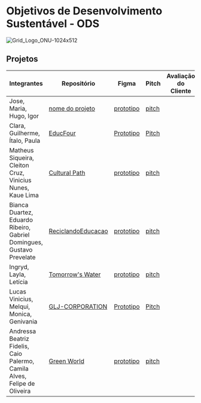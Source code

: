 # Objetivos de Desenvolvimento Sustentável - ODS
![Grid_Logo_ONU-1024x512](https://github.com/fernandoleonid/ODS2023/assets/42476943/a95a668a-5441-4c13-a07c-0872d627cab9)

## Projetos
| Integrantes | Repositório | Figma | Pitch |Avaliação do Cliente |
|---|---|---|---|---|
|Jose, Maria, Hugo, Igor | [nome do projeto](http://github.com) | [prototipo](http://figma.com.br) | [pitch](http://youtube.com)|
|Clara, Guilherme, Ítalo, Paula | [EducFour](https://github.com/believeItalo/Projeto_EducFour) | [Prototipo](https://www.figma.com/file/fs3OMtd84Y9Vs73ii53vpB/EducFour?type=design&t=R09lbk9w4ESpwyoL-0) | [Pitch](https://youtu.be/DE7cfPN3zc0)|
|Matheus Siqueira, Cleiton Cruz, Vinicius Nunes, Kaue Lima | [Cultural Path](https://github.com/MKCV-CO) | [prototipo](https://www.figma.com/file/5QrcmwM2QXbN42xMGfKBoz/Cultural-Path?type=design&node-id=0%3A1&t=cxNijrUUUrnQXlki-1) | [pitch](https://www.youtube.com/watch?v=jt4HQs3xQeY)|
|Bianca Duartez, Eduardo Ribeiro, Gabriel Domingues, Gustavo Prevelate | [ReciclandoEducacao](https://github.com/Rib3r0/Reciclando) | [prototipo](https://www.figma.com/file/8UnrysItM9fHTTRUBzABCh/Apresenta%C3%A7%C3%A3o?type=design&node-id=0-1&t=vB69UYBSEPDJ7D3F-0) | [pitch](https://www.youtube.com/watch?v=CZEk4rFSyqc)|
|Ingryd, Layla, Letícia| [Tomorrow's Water](https://github.com/LaylaGiovanna/front-tomorrows_water) | [prototipo](https://www.figma.com/file/6eCxKagO9pT5NycZg9UAy5/Tomorrow's-Water-Layout?type=design&node-id=177%3A405&t=lx4AbzYgBp2PwKtw-1) | [pitch](https://www.youtube.com/playlist?list=PLVTYlFpuociFCLx_nPYlH2sbnj5bkh3hH)|
|Lucas Vinicius, Melqui, Monica, Genivania | [GLJ-CORPORATION](https://github.com/lucasvinip/PROJETO-WSD) | [Prototipo](https://www.figma.com/file/BUSKQHItq5SdVBLk5XuKOe/GLJ---CORPORATION?type=design&node-id=0-1&t=DIUkV9M3l4lCbUxA-0) | [Pitch](https://sesisenaispedu-my.sharepoint.com/:v:/g/personal/genivania_oliveira_senaisp_edu_br/Eefle4EixT5AgIT4X9mr3OEBtTx9x1lBne7v-ce1UJocag)|
|Andressa Beatriz Fidelis, Caio Palermo, Camila Alves, Felipe de Oliveira | [Green World](https://green-world-senai.netlify.app/) | [prototipo](https://www.figma.com/file/P82ULoZtzosFqokqeaVx9q/Green-World?type=design&node-id=116-1534&t=WzsL34aaIk341i70-0) | [pitch](https://www.youtube.com/watch?v=ZfZlMLx98i4&t=99s)|
